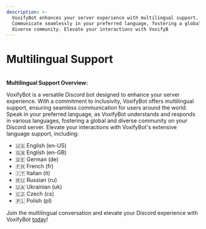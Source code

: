 ```yaml
---
description: >-
  VoxifyBot enhances your server experience with multilingual support.
  Communicate seamlessly in your preferred language, fostering a global and
  diverse community. Elevate your interactions with VoxifyB
---
```


# Multilingual Support

\
**Multilingual Support Overview:**

VoxifyBot is a versatile Discord bot designed to enhance your server experience. With a commitment to inclusivity, VoxifyBot offers multilingual support, ensuring seamless communication for users around the world. Speak in your preferred language, as VoxifyBot understands and responds in various languages, fostering a global and diverse community on your Discord server. Elevate your interactions with VoxifyBot's extensive language support, including:

* 🇺🇸 English (en-US)
* 🇬🇧 English (en-GB)
* 🇩🇪 German (de)
* 🇫🇷 French (fr)
* 🇮🇹 Italian (it)
* 🇷🇺 Russian (ru)
* 🇺🇦 Ukrainian (uk)
* 🇨🇿 Czech (cs)
* 🇵🇱 Polish (pl)

Join the multilingual conversation and elevate your Discord experience with VoxifyBot [today](getting-started.md)!

